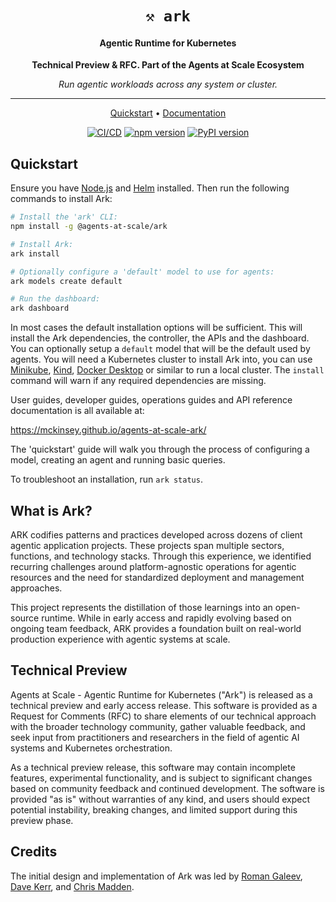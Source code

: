 <div align="center">
  <h1 align="center"><code>⚒️ ark</code></h1>
  <h4 align="center">Agentic Runtime for Kubernetes</h4>
  <p align="center">
    <strong>Technical Preview & RFC. Part of the Agents at Scale Ecosystem</strong>
  </p>
  <p align="center">
    <em>Run agentic workloads across any system or cluster.</em>
  </p>

  <hr>

  <p align="center">
    <a href="#quickstart">Quickstart</a> •
    <a href="https://mckinsey.github.io/agents-at-scale-ark/">Documentation</a>
  </p>
  <p align="center">
    <a href="https://github.com/mckinsey/agents-at-scale-ark/actions/workflows/cicd.yaml"><img src="https://github.com/mckinsey/agents-at-scale-ark/actions/workflows/cicd.yaml/badge.svg" alt="CI/CD"></a>
    <a href="https://www.npmjs.com/package/@agents-at-scale/ark"><img src="https://img.shields.io/npm/v/@agents-at-scale/ark.svg" alt="npm version"></a>
    <a href="https://pypi.org/project/ark-sdk/"><img src="https://img.shields.io/pypi/v/ark-sdk.svg" alt="PyPI version"></a>
  </p>
</div>

## Quickstart

Ensure you have [Node.js](https://nodejs.org/en/download) and [Helm](https://helm.sh/docs/intro/install/) installed. Then run the following commands to install Ark:

```bash
# Install the 'ark' CLI:
npm install -g @agents-at-scale/ark

# Install Ark:
ark install

# Optionally configure a 'default' model to use for agents:
ark models create default

# Run the dashboard:
ark dashboard
```

In most cases the default installation options will be sufficient. This will install the Ark dependencies, the controller, the APIs and the dashboard. You can optionally setup a `default` model that will be the default used by agents. You will need a Kubernetes cluster to install Ark into, you can use [Minikube](https://minikube.sigs.k8s.io/docs/start), [Kind](https://kind.sigs.k8s.io/docs/user/quick-start/), [Docker Desktop](https://docs.docker.com/desktop/kubernetes/) or similar to run a local cluster. The `install` command will warn if any required dependencies are missing.

User guides, developer guides, operations guides and API reference documentation is all available at:

https://mckinsey.github.io/agents-at-scale-ark/

The 'quickstart' guide will walk you through the process of configuring a model, creating an agent and running basic queries.

To troubleshoot an installation, run `ark status`.

## What is Ark?

ARK codifies patterns and practices developed across dozens of client agentic application projects. These projects span multiple sectors, functions, and technology stacks. Through this experience, we identified recurring challenges around platform-agnostic operations for agentic resources and the need for standardized deployment and management approaches.

This project represents the distillation of those learnings into an open-source runtime. While in early access and rapidly evolving based on ongoing team feedback, ARK provides a foundation built on real-world production experience with agentic systems at scale.

## Technical Preview

Agents at Scale - Agentic Runtime for Kubernetes ("Ark") is released as a technical preview and early access release. This software is provided as a Request for Comments (RFC) to share elements of our technical approach with the broader technology community, gather valuable feedback, and seek input from practitioners and researchers in the field of agentic AI systems and Kubernetes orchestration.

As a technical preview release, this software may contain incomplete features, experimental functionality, and is subject to significant changes based on community feedback and continued development. The software is provided "as is" without warranties of any kind, and users should expect potential instability, breaking changes, and limited support during this preview phase.

## Credits

The initial design and implementation of Ark was led by [Roman Galeev](https://github.com/Roman-Galeev), [Dave Kerr](https://github.com/dwmkerr), and [Chris Madden](https://github.com/cm94242).
